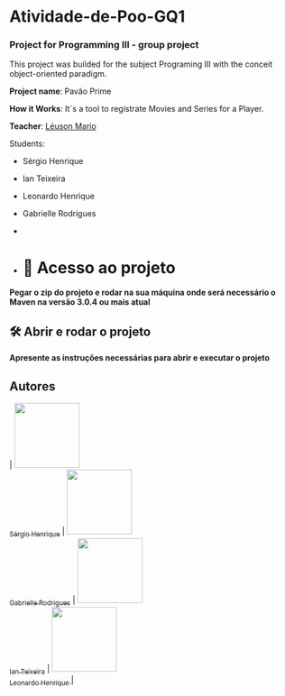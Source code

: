 # Atividade-de-Poo-GQ1
### Project for Programming III - group project

This project was builded for the subject Programing III with the conceit object-oriented paradigm.

**Project name**: Pavão Prime 

**How it Works**: It`s a tool to registrate Movies and Series for a Player.

**Teacher**: [Léuson Mario](https://github.com/leusonmario)


Students:

+ Sérgio Henrique

+ Ian Teixeira

+ Leonardo Henrique 

+ Gabrielle Rodrigues
+ 
+ # 📁 Acesso ao projeto

**Pegar o zip do projeto e rodar na sua máquina onde será necessário o Maven na versão 3.0.4 ou mais atual**

## 🛠️ Abrir e rodar o projeto

**Apresente as instruções necessárias para abrir e executar o projeto**


## Autores

| [<img src="https://avatars.githubusercontent.com/u/87093107?v=4" width=115><br><sub>Sérgio Henrique</sub>](https://github.com/SergioCastro02) |  [<img src="https://avatars.githubusercontent.com/u/73626380?v=4" width=115><br><sub>Gabrielle Rodrigues</sub>](https://github.com/gabrielle-1) |  [<img src="https://avatars.githubusercontent.com/u/93344968?v=4" width=115><br><sub>Ian Teixeira</sub>](https://github.com/iTX03) | [<img src="https://avatars.githubusercontent.com/u/65732514?v=4" width=115><br><sub>Leonardo Henrique  </sub>](https://github.com/leohcavalcanti) |



